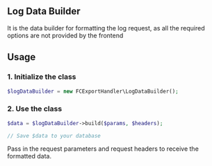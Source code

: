 ## Log Data Builder

It is the data builder for formatting the log request, as all the required options are not provided by the frontend

## Usage

### 1. Initialize the class

```php
$logDataBuilder = new FCExportHandler\LogDataBuilder();
```

### 2. Use the class

```php
$data = $logDataBuilder->build($params, $headers);

// Save $data to your database
```

Pass in the request parameters and request headers to receive the formatted data.
